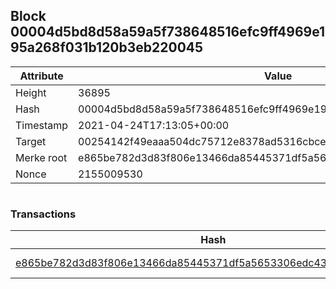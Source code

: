 ## Block 00004d5bd8d58a59a5f738648516efc9ff4969e195a268f031b120b3eb220045

Attribute | Value
--- | ---
Height | 36895
Hash | 00004d5bd8d58a59a5f738648516efc9ff4969e195a268f031b120b3eb220045
Timestamp | 2021-04-24T17:13:05+00:00
Target | 00254142f49eaaa504dc75712e8378ad5316cbcead634704b3734b6271167cc4
Merke root | e865be782d3d83f806e13466da85445371df5a5653306edc43c5fe199e13a26c
Nonce | 2155009530

```

```

### Transactions

Hash | Amount
--- | ---
[e865be782d3d83f806e13466da85445371df5a5653306edc43c5fe199e13a26c](e865be782d3d83f806e13466da85445371df5a5653306edc43c5fe199e13a26c.md) | 10.00000000 SKEPTI 
